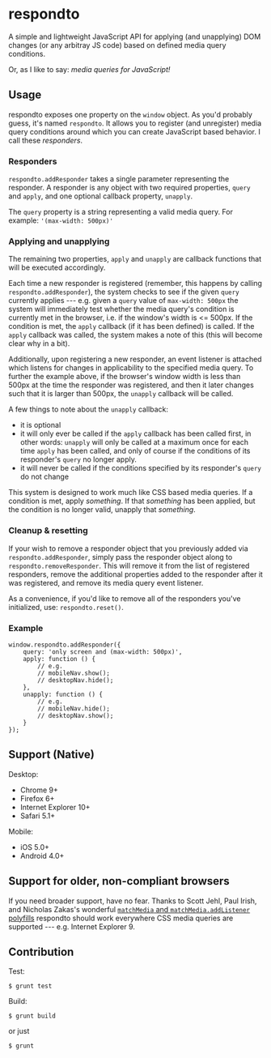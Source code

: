 # respondto

A simple and lightweight JavaScript API for applying (and unapplying) DOM changes (or any arbitray JS code) based on defined media query conditions.

Or, as I like to say: *media queries for JavaScript!*

## Usage

respondto exposes one property on the `window` object. As you'd probably guess, it's named `respondto`. It allows you to register (and unregister) media query conditions around which you can create JavaScript based behavior. I call these *responders*.

### Responders

`respondto.addResponder` takes a single parameter representing the responder. A responder is any object with two required properties, `query` and `apply`, and one optional callback property, `unapply`.

The `query` property is a string representing a valid media query. For example: `'(max-width: 500px)'`

### Applying and unapplying

The remaining two properties, `apply` and `unapply` are callback functions that will be executed accordingly.

Each time a new responder is registered (remember, this happens by calling `respondto.addResponder`), the system checks to see if the given `query` currently applies --- e.g. given a `query` value of `max-width: 500px` the system will immediately test whether the media query's condition is currently met in the browser, i.e. if the window's width is <= 500px. If the condition is met, the `apply` callback (if it has been defined) is called. If the `apply` callback was called, the system makes a note of this (this will become clear why in a bit).

Additionally, upon registering a new responder, an event listener is attached which listens for changes in applicability to the specified media query. To further the example above, if the browser's window width is less than 500px at the time the responder was registered, and then it later changes such that it is larger than 500px, the `unapply` callback will be called.

A few things to note about the `unapply` callback:

- it is optional
- it will only ever be called if the `apply` callback has been called first, in other words: `unapply` will only be called at a maximum once for each time `apply` has been called, and only of course if the conditions of its responder's `query` no longer apply.
- it will never be called if the conditions specified by its responder's `query` do not change

This system is designed to work much like CSS based media queries. If a condition is met, apply *something*. If that *something* has been applied, but the condition is no longer valid, unapply that *something*.

### Cleanup & resetting

If your wish to remove a responder object that you previously added via `respondto.addResponder`, simply pass the responder object along to `respondto.removeResponder`. This will remove it from the list of registered responders, remove the additional properties added to the responder after it was registered, and remove its media query event listener.

As a convenience, if you'd like to remove all of the responders you've initialized, use: `respondto.reset()`.

### Example

	window.respondto.addResponder({
		query: 'only screen and (max-width: 500px)',
		apply: function () {
			// e.g.
			// mobileNav.show();
			// desktopNav.hide();
		},
		unapply: function () {
			// e.g.
			// mobileNav.hide();
			// desktopNav.show();
		}
	});

## Support (Native)

Desktop:

- Chrome 9+
- Firefox 6+
- Internet Explorer 10+
- Safari 5.1+

Mobile:

- iOS 5.0+
- Android 4.0+

## Support for older, non-compliant browsers

If you need broader support, have no fear. Thanks to Scott Jehl, Paul Irish, and Nicholas Zakas's wonderful [`matchMedia` and `matchMedia.addListener` polyfills](https://github.com/paulirish/matchMedia.js/) respondto should work everywhere CSS media queries are supported --- e.g. Internet Explorer 9.


## Contribution

Test:

	$ grunt test

Build:

	$ grunt build

or just

	$ grunt
